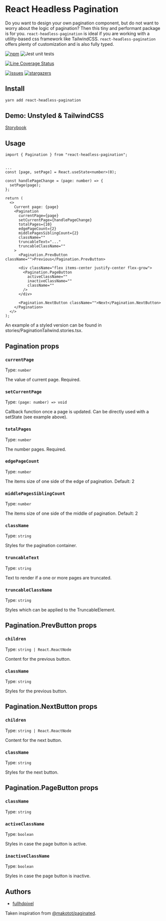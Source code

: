 # React Headless Pagination

Do you want to design your own pagination component, but do not want to worry about the logic of pagination? Then this tiny and performant package is for you. `react-headless-pagination` is ideal if you are working with a utility-based css framework like TailwindCSS. `react-headless-pagination` offers plenty of customization and is also fully typed.

[![npm](https://img.shields.io/npm/v/react-headless-pagination)](https://www.npmjs.com/package/react-headless-pagination)
![Jest unit tests](https://github.com/fullhdpixel/react-headless-pagination/actions/workflows/main.yml/badge.svg)

[![Line Coverage Status](./coverage-badge-line.svg)](https://github.com/fullhdpixel/react-headless-pagination/)

<!-- ![code coverage](https://img.shields.io/badge/Code%20Coverage-100%25-success?style=flat) -->

[![issues](https://img.shields.io/github/issues/fullhdpixel/react-headless-pagination)](https://github.com/fullhdpixel/react-headless-pagination/issues)
[![stargazers](https://img.shields.io/github/stars/fullhdpixel/react-headless-pagination)](https://github.com/fullhdpixel/react-headless-pagination)

## Install

```sh
yarn add react-headless-pagination
```

## Demo: Unstyled & TailwindCSS

[Storybook](https://deploy-preview-1--react-headless-pagination.netlify.app)

## Usage

```tsx
import { Pagination } from "react-headless-pagination";


...
const [page, setPage] = React.useState<number>(0);

const handlePageChange = (page: number) => {
  setPage(page);
};

return (
  <>
    Current page: {page}
    <Pagination
      currentPage={page}
      setCurrentPage={handlePageChange}
      totalPages={10}
      edgePageCount={2}
      middlePagesSiblingCount={2}
      className=""
      truncableText="..."
      truncableClassName=""
    >
      <Pagination.PrevButton className="">Previous</Pagination.PrevButton>

      <div className="flex items-center justify-center flex-grow">
        <Pagination.PageButton
          activeClassName=""
          inactiveClassName=""
          className=""
        />
      </div>

      <Pagination.NextButton className="">Next</Pagination.NextButton>
    </Pagination>
  </>
);
```

An example of a styled version can be found in stories/PaginationTailwind.stories.tsx.

## Pagination props

### `currentPage`

Type: `number`

The value of current page. Required.

### `setCurrentPage`

Type: `(page: number) => void`

Callback function once a page is updated. Can be directly used with a setState (see example above).

### `totalPages`

Type: `number`

The number pages. Required.

### `edgePageCount`

Type: `number`

The items size of one side of the edge of pagination. Default: 2

### `middlePagesSiblingCount`

Type: `number`

The items size of one side of the middle of pagination. Default: 2

### `className`

Type: `string`

Styles for the pagination container.

### `truncableText`

Type: `string`

Text to render if a one or more pages are truncated.

### `truncableClassName`

Type: `string`

Styles which can be applied to the TruncableElement.

## Pagination.PrevButton props

### `children`

Type: `string | React.ReactNode`

Content for the previous button.

### `className`

Type: `string`

Styles for the previous button.

## Pagination.NextButton props

### `children`

Type: `string | React.ReactNode`

Content for the next button.

### `className`

Type: `string`

Styles for the next button.

## Pagination.PageButton props

### `className`

Type: `string`

### `activeClassName`

Type: `boolean`

Styles in case the page button is active.

### `inactiveClassName`

Type: `boolean`

Styles in case the page button is inactive.

## Authors

- [fullhdpixel](https://github.com/fullhdpixel)

Taken inspiration from [@makotot/paginated](https://github.com/makotot/GhostUI).
